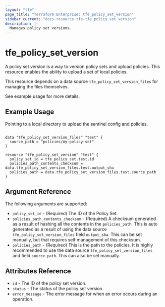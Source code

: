```yaml
---
layout: "tfe"
page_title: "Terraform Enterprise: tfe_policy_set_version"
sidebar_current: "docs-resource-tfe-tfe_policy_set_version"
description: |-
  Manages policy set versions.
---
```


# tfe_policy_set_version

A policy set version is a way to version policy sets and upload policies. This resource
enables the ability to upload a set of local policies. 

This resource depends on a data source `tfe_policy_set_version_files` for managing
the files themselves. 

See example usage for more details.

## Example Usage

Pointing to a local directory to upload the sentinel config and policies.

```hcl

data "tfe_policy_set_version_files" "test" {
  source_path = "policies/my-policy-set"
}

resource "tfe_policy_set_version" "test" {
  policy_set_id = tfe_policy_set.test.id
  policies_path_contents_checksum = data.tfe_policy_set_version_files.test.output_sha
  policies_path = data.tfe_policy_set_version_files.test.source_path
}
```

## Argument Reference

The following arguments are supported:

* `policy_set_id` - (Required) The ID of the Policy Set.
* `policies_path_contents_checksum` - (Required) A checksum generated as a result of hashing
all the contents in the `policies_path`. This is auto generated as a result of using the 
data source `tfe_policy_set_version_files` field `output_sha`. This can be set manually, but that requires
self management of this checksum.
* `policies_path` - (Required) This is the path to the policies. It is highly recommended to use the
data source `tfe_policy_set_version_files` and field `source_path`. This can also be set manually.

## Attributes Reference

* `id` - The ID of the policy set version.
* `status` - The status of the policy set version.
* `error_message` - The error message for when an error occurs during an
  operation.

